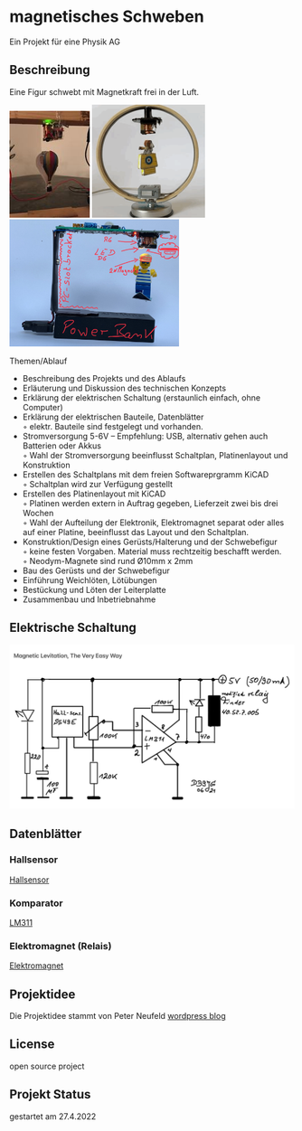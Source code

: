 # magnetisches Schweben
Ein Projekt für eine Physik AG 

## Beschreibung
Eine Figur schwebt mit Magnetkraft frei in der Luft.

<!-- <img src="/Pfad/zum/Bild.jpg" alt="Alt-Text" title="das ist der TItel" /> -->
<img src="ballon.jpg" alt="Beispiel 1" title="Ballon" />   <img src="snoopy.png" alt="Beispiel 2" title="snoopy" />   <img src="figur.png" alt="Beispiel 3" title="figur" width="300" />

Themen/Ablauf
- Beschreibung des Projekts und des Ablaufs
- Erläuterung und Diskussion des technischen Konzepts
- Erklärung der elektrischen Schaltung (erstaunlich einfach, ohne Computer)
- Erklärung der elektrischen Bauteile, Datenblätter<br>
        ◦ elektr. Bauteile sind festgelegt und vorhanden.
- Stromversorgung 5-6V – Empfehlung: USB, alternativ gehen auch Batterien oder Akkus<br>
        ◦ Wahl der Stromversorgung beeinflusst Schaltplan, Platinenlayout und Konstruktion  
- Erstellen des Schaltplans mit dem freien Softwareprgramm KiCAD<br>
        ◦ Schaltplan wird zur Verfügung gestellt
- Erstellen des Platinenlayout mit KiCAD<br>
        ◦ Platinen werden extern in Auftrag gegeben, Lieferzeit zwei bis drei Wochen<br>
        ◦ Wahl der Aufteilung der Elektronik, Elektromagnet separat oder alles auf einer Platine, beeinflusst das Layout und den Schaltplan.
- Konstruktion/Design eines Gerüsts/Halterung und der Schwebefigur<br>
        ◦ keine festen Vorgaben. Material muss rechtzeitig beschafft werden.<br>
        ◦ Neodym-Magnete sind rund Ø10mm x 2mm
- Bau des Gerüsts und der Schwebefigur<br>
- Einführung Weichlöten, Lötübungen<br>
- Bestückung und Löten der Leiterplatte<br>
- Zusammenbau und Inbetriebnahme<br>

## Elektrische Schaltung
<img src="schaltung.png" alt="Beispiel 4" title="schaltung" />

## Datenblätter

### Hallsensor
[Hallsensor](SS49E.pdf)

### Komparator
[LM311](lm311.pdf)

### Elektromagnet (Relais)
[Elektromagnet](Relais-g2r.pdf)

## Projektidee
Die Projektidee stammt von Peter Neufeld
[wordpress blog](https://peterneufeld.wordpress.com/2021/07/01/magnetic-levitation-the-very-easy-way/)

## License
open source project

## Projekt Status
gestartet am 27.4.2022

